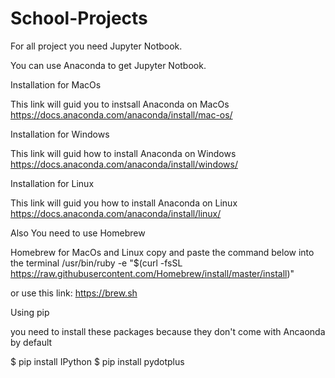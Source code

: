# School-Projects

For all project you need Jupyter Notbook.

You can use Anaconda to get Jupyter Notbook.

Installation for MacOs

This link will guid you to instsall Anaconda on MacOs
https://docs.anaconda.com/anaconda/install/mac-os/

Installation for Windows

This link will guid how to install Anaconda on Windows
https://docs.anaconda.com/anaconda/install/windows/

Installation for Linux

This link will guid you how to install Anaconda on Linux
https://docs.anaconda.com/anaconda/install/linux/


Also You need to use Homebrew 

Homebrew for MacOs and Linux 
copy and paste the command below into the terminal 
/usr/bin/ruby -e "$(curl -fsSL https://raw.githubusercontent.com/Homebrew/install/master/install)"

or use this link:
https://brew.sh

Using pip

you need to install these packages because they don't come with Ancaonda by default 

$ pip install IPython
$ pip install pydotplus
